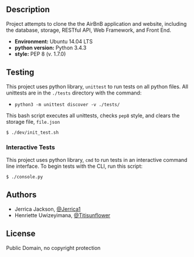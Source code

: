 ## Description

Project attempts to clone the the AirBnB application and website, including the database, storage, RESTful API, Web Framework, and Front End.

* __Environment:__ Ubuntu 14.04 LTS
* __python version:__ Python 3.4.3
* __style:__ PEP 8 (v. 1.7.0)

## Testing

This project uses python library, `unittest` to run tests on all python files.  All unittests are in the `./tests` directory with the command:

* `python3 -m unittest discover -v ./tests/`

This bash script executes all unittests, checks `pep8` style, and clears the storage file, `file.json`

```
$ ./dev/init_test.sh
```

### Interactive Tests

This project uses python library, `cmd` to run tests in an interactive command line interface.  To begin tests with the CLI, run this script:

```
$ ./console.py
```

## Authors

* Jerrica Jackson, [@Jerrica1](https://github.com/Jerrica1)
* Henriette Uwizeyimana, [@Titisunflower](https://github.com/Titisunflower)

## License

Public Domain, no copyright protection
